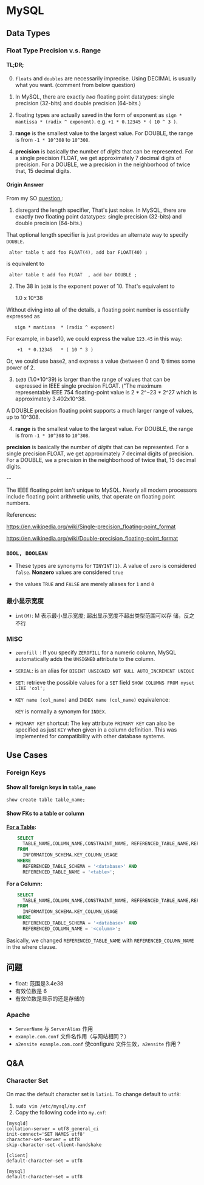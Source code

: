# MySQL #

## Data Types ##

### Float Type Precision v.s. Range ###

#### TL;DR; ####

0. `floats` and `doubles` are necessarily imprecise. Using
   DECIMAL is usually what you want. (comment from below question)

1. In MySQL, there are exactly *two* floating point datatypes:
single precision (32-bits) and double precision (64-bits.)

2. floating types are actually saved in the form of exponent as
   `sign * mantissa * (radix ^ exponent)`. e.g. `+1 * 0.12345 * (
   10 ^ 3 )`.

3. **range** is the smallest value to the largest value. For
   DOUBLE, the range is from `-1 * 10^308` to `10^308`.

4. **precision** is basically the number of *digits* that can be
   represented. For a single precision FLOAT, we get
   approximately 7 decimal digits of precision. For a DOUBLE, we
   a precision in the neighborhood of twice that, 15 decimal
   digits.


#### Origin Answer ####

From my
SO [ question ](https://stackoverflow.com/a/44339941/4062451):

1) disregard the length specifier, That's just noise. In MySQL,
there are exactly *two* floating point datatypes: single
precision (32-bits) and double precision (64-bits.)

That optional length specifier is just provides an alternate way
to specify `DOUBLE`.

     alter table t add foo FLOAT(4), add bar FLOAT(40) ;

is equivalent to

     alter table t add foo FLOAT  , add bar DOUBLE ; 

2) The 38 in  `1e38`  is the exponent power of 10. That's equivalent to 

    1.0 x 10^38
 
Without diving into all of the details, a floating point number is essentially expressed as 

       sign * mantissa  * (radix ^ exponent)

For example, in base10, we could express the value `123.45` in this way:  

        +1  * 0.12345   * ( 10 ^ 3 )

Or, we could use base2, and express a value (between 0 and 1) times some power of 2.   


3)  `1e39` (1.0*10^39) is larger than the range of values that can be expressed in IEEE single precision FLOAT. ("The maximum representable IEEE 754 floating-point value is 2 * 2^−23 * 2^27  which is approximately 3.402x10^38.

A DOUBLE precision floating point supports a much larger range of values, up to 10^308.

4) **range** is the smallest value to the largest value.  For DOUBLE, the range is from `-1 * 10^308`  to `10^308`.

**precision** is basically the number of *digits* that can be represented.  For a single precision FLOAT, we get approximately 7 decimal digits of precision. For a DOUBLE, we a precision in the neighborhood of twice that, 15 decimal digits.

--

The IEEE floating point isn't unique to MySQL. Nearly all modern processors include floating point arithmetic units, that operate on floating point numbers. 

References:

https://en.wikipedia.org/wiki/Single-precision_floating-point_format  

https://en.wikipedia.org/wiki/Double-precision_floating-point_format  


### `BOOL, BOOLEAN` ###

- These types are synonyms for `TINYINT(1)`. A value of `zero` is
  considered `false`. **Nonzero** values are considered `true`
  
- the values `TRUE` and `FALSE` are merely aliases for `1` and `0`

### 最小显示宽度 ###

- `int(M)`: M 表示最小显示宽度; 超出显示宽度不超出类型范围可以存
  储，反之不行

### MISC ###

- `zerofill `: If you specify `ZEROFILL` for a numeric column,
  MySQL automatically adds the `UNSIGNED` attribute to the
  column.

- `SERIAL`: is an alias for `BIGINT UNSIGNED NOT NULL
  AUTO_INCREMENT UNIQUE`

- `SET`: retrieve the possible values for a `SET` field `SHOW
  COLUMNS FROM myset LIKE 'col';`

- `KEY name (col_name)` and `INDEX name (col_name)` equivalence:

  `KEY` is normally a synonym for `INDEX`. 

- `PRIMARY KEY` shortcut: The key attribute `PRIMARY KEY` can
  also be specified as just `KEY` when given in a column
  definition. This was implemented for compatibility with other
  database systems.


## Use Cases ##


### Foreign Keys ###

#### Show all foreign keys in `table_name` ####

`show create table table_name;`

#### Show FKs to a table or column ####

**[For a Table](https://stackoverflow.com/questions/201621/how-do-i-see-all-foreign-keys-to-a-table-or-column/201678#201678):**

``` sql
    SELECT 
      TABLE_NAME,COLUMN_NAME,CONSTRAINT_NAME, REFERENCED_TABLE_NAME,REFERENCED_COLUMN_NAME
    FROM
      INFORMATION_SCHEMA.KEY_COLUMN_USAGE
    WHERE
      REFERENCED_TABLE_SCHEMA = '<database>' AND
      REFERENCED_TABLE_NAME = '<table>';
```

**For a Column:**

``` sql
    SELECT 
      TABLE_NAME,COLUMN_NAME,CONSTRAINT_NAME, REFERENCED_TABLE_NAME,REFERENCED_COLUMN_NAME
    FROM
      INFORMATION_SCHEMA.KEY_COLUMN_USAGE
    WHERE
      REFERENCED_TABLE_SCHEMA = '<database>' AND
      REFERENCED_COLUMN_NAME = '<column>';
```

Basically, we changed `REFERENCED_TABLE_NAME` with
`REFERENCED_COLUMN_NAME` in the where clause.


## 问题 ##

- float: 范围是3.4e38
- 有效位数是 6
- 有效位数是显示的还是存储的

### Apache ###

- `ServerName` 与 `ServerAlias` 作用
- `example.com.conf` 文件名作用（与网站相同？）
- `a2ensite example.com.conf` 使configure 文件生效，`a2ensite` 作用？

















## Q&A ##

### Character Set ###

On mac the default character set is `latin1`. To change default
to `utf8`:

1. `sudo vim /etc/mysql/my.cnf`
2. Copy the following code into `my.cnf`:

  ```
  [mysqld]
  collation-server = utf8_general_ci
  init-connect='SET NAMES utf8'
  character-set-server = utf8
  skip-character-set-client-handshake

  [client]
  default-character-set = utf8

  [mysql]
  default-character-set = utf8
  ```

 













